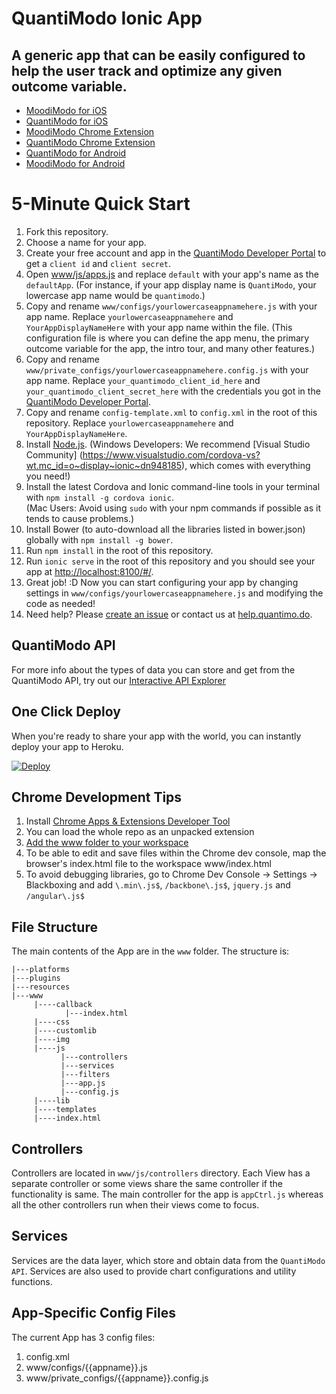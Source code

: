 # QuantiModo Ionic App

A generic app that can be easily configured to help the user track and optimize any given outcome variable.
-------

- [MoodiModo for iOS](https://itunes.apple.com/us/app/moodimodo/id1046797567?ls=1&mt=8)
- [QuantiModo for iOS](https://itunes.apple.com/us/app/quantimodo-life-tracker/id1115037060?mt=8)
- [MoodiModo Chrome Extension](https://Chrome.google.com/webstore/detail/moodimodo-mood-tracking-e/lncgjbhijecjdbdgeigfodmiimpmlelg)
- [QuantiModo Chrome Extension ](https://Chrome.google.com/webstore/detail/quantimodo-life-tracking/jioloifallegdkgjklafkkbniianjbgi)
- [QuantiModo for Android](https://play.google.com/store/apps/details?id=com.quantimodo.quantimodo)
- [MoodiModo for Android](https://play.google.com/store/apps/details?id=com.moodimodo)


# 5-Minute Quick Start
1. Fork this repository.
1. Choose a name for your app.  
1. Create your free account and app in the [QuantiModo Developer Portal](https://app.quantimo.do/api/v2/apps) to get a 
`client id` and `client secret`.
1. Open [www/js/apps.js](https://github.com/Abolitionist-Project/QuantiModo-Ionic-Template-App/blob/develop/www/js/apps.js#L10) 
and replace `default` with your app's name as the `defaultApp`.  (For instance, if your app 
display name is `QuantiModo`, your lowercase app name would be `quantimodo`.)
1. Copy and rename `www/configs/yourlowercaseappnamehere.js` with your app name. Replace `yourlowercaseappnamehere` 
and `YourAppDisplayNameHere` with your app name within the file. 
(This configuration file is where you can define the app menu, the primary outcome variable for the app, the intro tour, 
and many other features.)
1. Copy and rename `www/private_configs/yourlowercaseappnamehere.config.js` with your app name. Replace 
    `your_quantimodo_client_id_here` and `your_quantimodo_client_secret_here` with the credentials you got in the 
    [QuantiModo Developer Portal](https://app.quantimo.do/api/v2/apps). 
1. Copy and rename `config-template.xml` to `config.xml` in the root of this repository.  Replace `yourlowercaseappnamehere` and `YourAppDisplayNameHere`.
1. Install [Node.js](http://nodejs.org/).  (Windows Developers: We recommend [Visual Studio Community]
(https://www.visualstudio.com/cordova-vs?wt.mc_id=o~display~ionic~dn948185), which comes with everything you need!)
1. Install the latest Cordova and Ionic command-line tools in your terminal with `npm install -g cordova ionic`.  
(Mac Users:  Avoid using `sudo` with your npm commands if possible as it tends to cause problems.)
1. Install Bower (to auto-download all the libraries listed in bower.json) globally with `npm install -g bower`.  
1. Run `npm install` in the root of this repository.
1. Run `ionic serve` in the root of this repository and you should see your app at 
[http://localhost:8100/#/](http://localhost:8100/#/).
1. Great job!  :D  Now you can start configuring your app by changing settings in 
`www/configs/yourlowercaseappnamehere.js` and modifying the code as needed!
1. Need help?  Please [create an issue](https://github.com/Abolitionist-Project/QuantiModo-Ionic-Template-App/issues) 
or contact us at [help.quantimo.do](http://help.quantimo.do). 

## QuantiModo API
For more info about the types of data you can store and get from the QuantiModo API, try out our [Interactive API Explorer](https://app.quantimo.do/api/v2/account/api-explorer)

## One Click Deploy
When you're ready to share your app with the world, you can instantly deploy your app to Heroku. 

[![Deploy](https://www.herokucdn.com/deploy/button.svg)](https://heroku.com/deploy?template=https://github.com/Abolitionist-Project/QuantiModo-Ionic-Template-App/)

## Chrome Development Tips
1. Install [Chrome Apps & Extensions Developer Tool](https://Chrome.google.com/webstore/detail/Chrome-apps-extensions-de/ohmmkhmmmpcnpikjeljgnaoabkaalbgc?utm_source=Chrome-ntp-icon)
1. You can load the whole repo as an unpacked extension
1. [Add the www folder to your workspace](https://developer.Chrome.com/devtools/docs/workspaces)
1. To be able to edit and save files within the Chrome dev console, map the browser's index.html file to the workspace www/index.html
1. To avoid debugging libraries, go to Chrome Dev Console -> Settings -> Blackboxing and add `\.min\.js$`, `/backbone\.js$`, `jquery.js` and `/angular\.js$`

## File Structure
The main contents of the App are in the `www` folder. The structure is:
```
|---platforms
|---plugins
|---resources
|---www
     |----callback
            |---index.html
     |----css
     |----customlib
     |----img
     |----js
           |---controllers
           |---services
           |---filters
           |---app.js
           |---config.js
     |----lib
     |----templates
     |----index.html
```

## Controllers
  Controllers are located in `www/js/controllers` directory. Each View has a separate controller or some views share 
  the same controller if the functionality is same.
  The main controller for the app is `appCtrl.js` whereas all the other controllers run when their views come to focus.
  
## Services
  Services are the data layer, which store and obtain data from the `QuantiModo API`.  Services are also used to provide chart configurations and utility functions. 

## App-Specific Config Files
The current App has 3 config files:
1. config.xml
2. www/configs/{{appname}}.js
3. www/private_configs/{{appname}}.config.js
